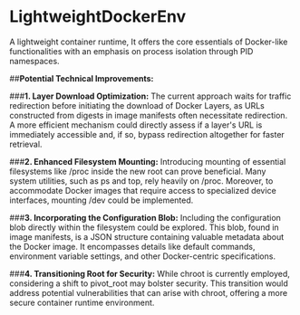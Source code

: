 # LightweightDockerEnv
A lightweight container runtime, It offers the core essentials of Docker-like functionalities with an emphasis on process isolation through PID namespaces.


##**Potential Technical Improvements:**

###**1. Layer Download Optimization:** The current approach waits for traffic redirection before initiating the download of Docker Layers, as URLs constructed from digests in image manifests often necessitate redirection. A more efficient mechanism could directly assess if a layer's URL is immediately accessible and, if so, bypass redirection altogether for faster retrieval.

###**2. Enhanced Filesystem Mounting:** Introducing mounting of essential filesystems like /proc inside the new root can prove beneficial. Many system utilities, such as ps and top, rely heavily on /proc. Moreover, to accommodate Docker images that require access to specialized device interfaces, mounting /dev could be implemented.

###**3. Incorporating the Configuration Blob:** Including the configuration blob directly within the filesystem could be explored. This blob, found in image manifests, is a JSON structure containing valuable metadata about the Docker image. It encompasses details like default commands, environment variable settings, and other Docker-centric specifications.

###**4. Transitioning Root for Security:** While chroot is currently employed, considering a shift to pivot_root may bolster security. This transition would address potential vulnerabilities that can arise with chroot, offering a more secure container runtime environment.

